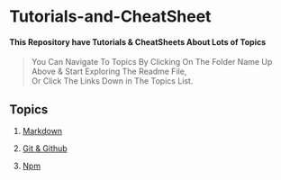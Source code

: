 # Tutorials-and-CheatSheet

#### This Repository have Tutorials & CheatSheets About Lots of Topics

> You Can Navigate To Topics By Clicking On The Folder Name Up Above & Start Exploring The Readme File, <br> Or Click The Links Down in The Topics List.

## Topics

1. [Markdown](https://github.com/OmarAshraf-Bombo/Tutorials-and-CheatSheets/tree/main/Markdown)

1. [Git & Github](https://github.com/OmarAshraf-Bombo/Tutorials-and-CheatSheets/tree/main/Git%20%26%20Github)

1. [Npm](https://github.com/OmarAshraf-Bombo/Tutorials-and-CheatSheets/tree/main/Npm)